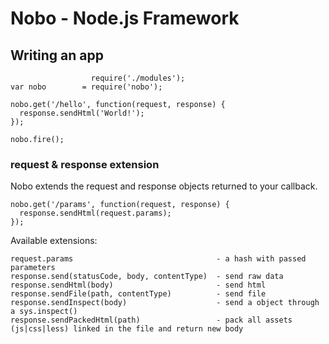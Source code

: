 # Nobo - Node.js Framework

## Writing an app

                      require('./modules');
    var nobo        = require('nobo');
    
    nobo.get('/hello', function(request, response) {
      response.sendHtml('World!');
    });

    nobo.fire();

### request & response extension

Nobo extends the request and response objects returned to your callback.

    nobo.get('/params', function(request, response) {
      response.sendHtml(request.params);
    });

Available extensions:

    request.params                                - a hash with passed parameters
    response.send(statusCode, body, contentType)  - send raw data
    response.sendHtml(body)                       - send html
    response.sendFile(path, contentType)          - send file
    response.sendInspect(body)                    - send a object through a sys.inspect()
    response.sendPackedHtml(path)                 - pack all assets (js|css|less) linked in the file and return new body
    
## 